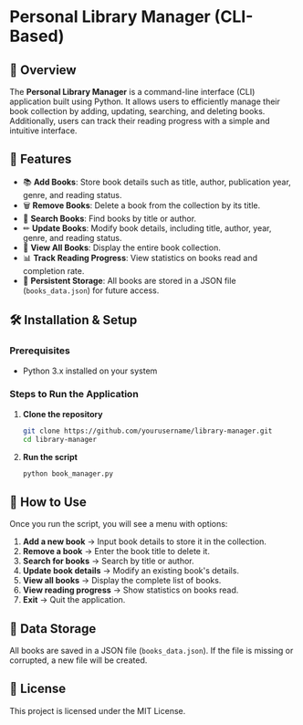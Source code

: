 # Personal Library Manager (CLI-Based)

## 📖 Overview
The **Personal Library Manager** is a command-line interface (CLI) application built using Python. It allows users to efficiently manage their book collection by adding, updating, searching, and deleting books. Additionally, users can track their reading progress with a simple and intuitive interface.

## 🚀 Features
- 📚 **Add Books**: Store book details such as title, author, publication year, genre, and reading status.
- 🗑 **Remove Books**: Delete a book from the collection by its title.
- 🔎 **Search Books**: Find books by title or author.
- ✏ **Update Books**: Modify book details, including title, author, year, genre, and reading status.
- 📂 **View All Books**: Display the entire book collection.
- 📊 **Track Reading Progress**: View statistics on books read and completion rate.
- 💾 **Persistent Storage**: All books are stored in a JSON file (`books_data.json`) for future access.

## 🛠 Installation & Setup
### Prerequisites
- Python 3.x installed on your system

### Steps to Run the Application
1. **Clone the repository**
   ```sh
   git clone https://github.com/yourusername/library-manager.git
   cd library-manager
   ```
2. **Run the script**
   ```sh
   python book_manager.py
   ```

## 📌 How to Use
Once you run the script, you will see a menu with options:
1. **Add a new book** → Input book details to store it in the collection.
2. **Remove a book** → Enter the book title to delete it.
3. **Search for books** → Search by title or author.
4. **Update book details** → Modify an existing book's details.
5. **View all books** → Display the complete list of books.
6. **View reading progress** → Show statistics on books read.
7. **Exit** → Quit the application.

## 📂 Data Storage
All books are saved in a JSON file (`books_data.json`). If the file is missing or corrupted, a new file will be created.

## 📜 License
This project is licensed under the MIT License.
